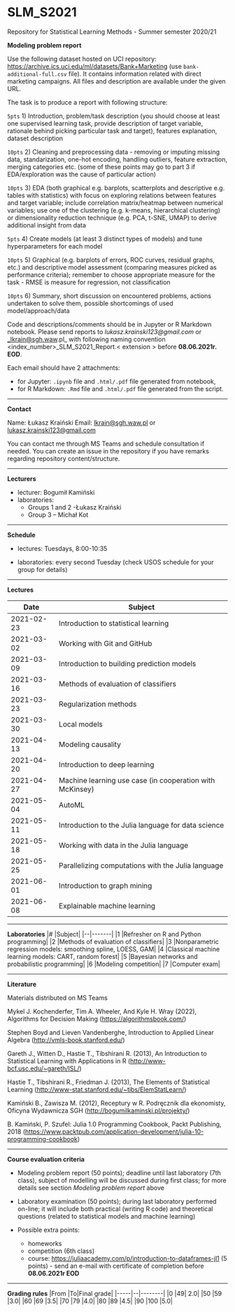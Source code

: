 # SLM_S2021
Repository for Statistical Learning Methods - Summer semester 2020/21

**Modeling problem report**

Use the following dataset hosted on UCI repository: https://archive.ics.uci.edu/ml/datasets/Bank+Marketing (use `bank-additional-full.csv` file). It contains information related with direct marketing campaigns. All files and description are available under the given URL.

The task is to produce a report with following structure:

`5pts` 1) Introduction, problem/task description (you should choose at least one supervised learning task, provide description of target variable, rationale behind picking particular task and target), features explanation, dataset description

`10pts` 2) Cleaning and preprocessing data - removing or imputing missing data, standarization, one-hot encoding, handling outliers, feature extraction, merging categories etc. (some of these points may go to part 3 if EDA/exploration was the cause of particular action)

`10pts` 3) EDA (both graphical e.g. barplots, scatterplots and descriptive e.g. tables with statistics) with focus on exploring relations between features and target variable; include correlation matrix/heatmap between numerical variables; use one of the clustering (e.g. k-means, hierarchical clustering) or dimensionality reduction technique (e.g. PCA, t-SNE, UMAP) to derive additional insight from data

`5pts` 4) Create models (at least 3 distinct types of models) and tune hyperparameters for each model

`10pts` 5) Graphical (e.g. barplots of errors, ROC curves, residual graphs, etc.) and descriptive model assessment (comparing measures picked as performance criteria); remember to choose appropriate measure for the task - RMSE is measure for regression, not classification

`10pts` 6) Summary, short discussion on encountered problems, actions undertaken to solve them, possible shortcomings of used model/approach/data

Code and descriptions/comments should be in Jupyter or R Markdown notebook. Please send reports to _lukasz.krainski123@gmail.com_ or _lkrain@sgh.waw.pl_ with following naming convention <index_number>_SLM_S2021_Report.< extension > before **08.06.2021r. EOD**. 
  
Each email should have 2 attachments: 
- for Jupyter: `.ipynb` file and `.html/.pdf` file generated from notebook, 
- for R Markdown:  `.Rmd` file and `.html/.pdf` file generated from the script.

---
**Contact**

Name: Łukasz Kraiński
Email: lkrain@sgh.waw.pl or lukasz.krainski123@gmail.com

You can contact me through MS Teams and schedule consultation if needed. You can create an issue in the repository if you have remarks regarding repository content/structure.

---
**Lecturers**

* lecturer: Bogumił Kamiński
* laboratories: 
  * Groups 1 and 2 -Łukasz Kraiński
  * Group 3 – Michał Kot

---
**Schedule**

* lectures: Tuesdays, 8:00-10:35

* laboratories: every second Tuesday (check USOS schedule for your group for details)

---
**Lectures**

|Date |Subject|
|-----|-------|
| 2021-02-23 | Introduction to statistical learning|
| 2021-03-02 | Working with Git and GitHub|
| 2021-03-09 | Introduction to building prediction models|
| 2021-03-16 | Methods of evaluation of classifiers|
| 2021-03-23 | Regularization methods|
| 2021-03-30 | Local models|
| 2021-04-13 | Modeling causality|
| 2021-04-20 | Introduction to deep learning|
| 2021-04-27 | Machine learning use case (in cooperation with McKinsey)|
| 2021-05-04 | AutoML|
| 2021-05-11 | Introduction to the Julia language for data science|
| 2021-05-18 | Working with data in the Julia language|
| 2021-05-25 | Parallelizing computations with the Julia language|
| 2021-06-01 | Introduction to graph mining|
| 2021-06-08 | Explainable machine learning|

---
**Laboratories**
|# |Subject|
|--|-------|
|1 |Refresher on R and Python programming|
|2 |Methods of evaluation of classifiers|
|3 |Nonparametric regression models: smoothing spline, LOESS, GAM|
|4 |Classical machine learning models: CART, random forest|
|5 |Bayesian networks and probabilistic programming|
|6 |Modeling competition|
|7 |Computer exam|

---
**Literature**

Materials distributed on MS Teams

Mykel J. Kochenderfer, Tim A. Wheeler, And Kyle H. Wray (2022), Algorithms for Decision Making (https://algorithmsbook.com/)

Stephen Boyd and Lieven Vandenberghe, Introduction to Applied Linear Algebra
(http://vmls-book.stanford.edu/)

Gareth J., Witten D., Hastie T., Tibshirani R. (2013), An Introduction to Statistical Learning
with Applications in R (http://www-bcf.usc.edu/~gareth/ISL/)

Hastie T., Tibshirani R., Friedman J. (2013), The Elements of Statistical Learning
(http://www-stat.stanford.edu/~tibs/ElemStatLearn/)

Kamiński B., Zawisza M. (2012), Receptury w R. Podręcznik dla ekonomisty, Oficyna
Wydawnicza SGH (http://bogumilkaminski.pl/projekty/)

B. Kamiński, P. Szufel: Julia 1.0 Programming Cookbook, Packt Publishing, 2018
(https://www.packtpub.com/application-development/julia-10-programming-cookbook)

---
**Course evaluation criteria**

* Modeling problem report (50 points); deadline until last laboratory (7th class), subject of modelling will be discussed during first class; for more details see section _Modeling problem report_ above

* Laboratory examination (50 points); during last laboratory performed on-line; it will include both practical (writing R code) and theoretical questions (related to statistical models and machine learning)

* Possible extra points: 
  * homeworks
  * competition (6th class)
  * course: https://juliaacademy.com/p/introduction-to-dataframes-jl1 (5 points) - send an e-mail with certificate of completion before **08.06.2021r EOD**

---
**Grading rules**
|From |To|Final grade|
|-----|--|--------|
|0 |49| 2.0|
|50 |59 |3.0|
|60 |69 |3.5|
|70 |79 |4.0|
|80 |89 |4.5|
|90 |100 |5.0|
